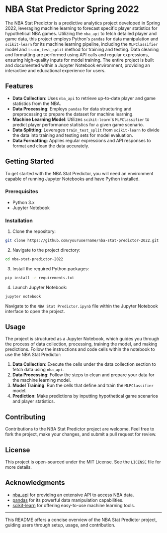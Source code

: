 # NBA Stat Predictor Spring 2022

The NBA Stat Predictor is a predictive analytics project developed in Spring 2022, leveraging machine learning to forecast specific player statistics for hypothetical NBA games. Utilizing the `nba_api` to fetch detailed player and game data, this project employs Python's `pandas` for data manipulation and `scikit-learn` for its machine learning pipeline, including the `MLPClassifier` model and `train_test_split` method for training and testing. Data cleaning and formatting are performed using API calls and regular expressions, ensuring high-quality inputs for model training. The entire project is built and documented within a Jupyter Notebook environment, providing an interactive and educational experience for users.

## Features

- **Data Collection**: Uses `nba_api` to retrieve up-to-date player and game statistics from the NBA.
- **Data Processing**: Employs `pandas` for data structuring and preprocessing to prepare the dataset for machine learning.
- **Machine Learning Model**: Utilizes `scikit-learn`'s `MLPClassifier` to predict player performance statistics for a given game scenario.
- **Data Splitting**: Leverages `train_test_split` from `scikit-learn` to divide the data into training and testing sets for model evaluation.
- **Data Formatting**: Applies regular expressions and API responses to format and clean the data accurately.

## Getting Started

To get started with the NBA Stat Predictor, you will need an environment capable of running Jupyter Notebooks and have Python installed.

### Prerequisites

- Python 3.x
- Jupyter Notebook

### Installation

1. Clone the repository:

```bash
git clone https://github.com/yourusername/nba-stat-predictor-2022.git
```

2. Navigate to the project directory:

```bash
cd nba-stat-predictor-2022
```

3. Install the required Python packages:

```bash
pip install -r requirements.txt
```

4. Launch Jupyter Notebook:

```bash
jupyter notebook
```

Navigate to the `NBA Stat Predictor.ipynb` file within the Jupyter Notebook interface to open the project.

## Usage

The project is structured as a Jupyter Notebook, which guides you through the process of data collection, processing, training the model, and making predictions. Follow the instructions and code cells within the notebook to use the NBA Stat Predictor:

1. **Data Collection**: Execute the cells under the data collection section to fetch data using `nba_api`.
2. **Data Processing**: Follow the steps to clean and prepare your data for the machine learning model.
3. **Model Training**: Run the cells that define and train the `MLPClassifier` model.
4. **Prediction**: Make predictions by inputting hypothetical game scenarios and player statistics.

## Contributing

Contributions to the NBA Stat Predictor project are welcome. Feel free to fork the project, make your changes, and submit a pull request for review.

## License

This project is open-sourced under the MIT License. See the `LICENSE` file for more details.

## Acknowledgments

- [nba_api](https://github.com/swar/nba_api) for providing an extensive API to access NBA data.
- [pandas](https://pandas.pydata.org/) for its powerful data manipulation capabilities.
- [scikit-learn](https://scikit-learn.org/stable/) for offering easy-to-use machine learning tools.

---

This README offers a concise overview of the NBA Stat Predictor project, guiding users through setup, usage, and contribution.
